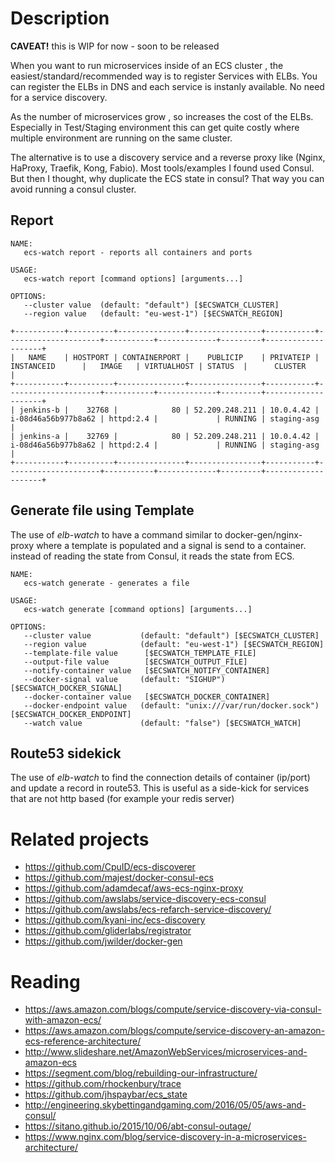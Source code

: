 # Description

**CAVEAT!** this is WIP for now - soon to be released

When you want to run microservices inside of an ECS cluster , the easiest/standard/recommended way is to register Services with ELBs.
You can register the ELBs in DNS and each service is instanly available. No need for a service discovery.

As the number of microservices grow , so increases the cost of the ELBs. Especially in Test/Staging environment this can get quite costly where multiple environment are running on the same cluster.

The alternative is to use a discovery service and a reverse proxy like (Nginx, HaProxy, Traefik, Kong, Fabio).
Most tools/examples I found used Consul. But then I thought, why duplicate the ECS state in consul? That way you can avoid running a consul cluster.

## Report
```
NAME:
   ecs-watch report - reports all containers and ports

USAGE:
   ecs-watch report [command options] [arguments...]

OPTIONS:
   --cluster value  (default: "default") [$ECSWATCH_CLUSTER]
   --region value   (default: "eu-west-1") [$ECSWATCH_REGION]
```

```
+-----------+----------+---------------+----------------+-----------+---------------------+-----------+-------------+---------+--------------------+
|   NAME    | HOSTPORT | CONTAINERPORT |    PUBLICIP    | PRIVATEIP |     INSTANCEID      |   IMAGE   | VIRTUALHOST | STATUS  |      CLUSTER       |
+-----------+----------+---------------+----------------+-----------+---------------------+-----------+-------------+---------+--------------------+
| jenkins-b |    32768 |            80 | 52.209.248.211 | 10.0.4.42 | i-08d46a56b977b8a62 | httpd:2.4 |             | RUNNING | staging-asg        |
| jenkins-a |    32769 |            80 | 52.209.248.211 | 10.0.4.42 | i-08d46a56b977b8a62 | httpd:2.4 |             | RUNNING | staging-asg        |
+-----------+----------+---------------+----------------+-----------+---------------------+-----------+-------------+---------+--------------------+
```

## Generate file using Template
The use of *elb-watch* to have a command similar to docker-gen/nginx-proxy where a template is populated and a signal is send to a container.
instead of reading the state from Consul, it reads the state from ECS.

```
NAME:
   ecs-watch generate - generates a file

USAGE:
   ecs-watch generate [command options] [arguments...]

OPTIONS:
   --cluster value           (default: "default") [$ECSWATCH_CLUSTER]
   --region value            (default: "eu-west-1") [$ECSWATCH_REGION]
   --template-file value      [$ECSWATCH_TEMPLATE_FILE]
   --output-file value        [$ECSWATCH_OUTPUT_FILE]
   --notify-container value   [$ECSWATCH_NOTIFY_CONTAINER]
   --docker-signal value     (default: "SIGHUP") [$ECSWATCH_DOCKER_SIGNAL]
   --docker-container value   [$ECSWATCH_DOCKER_CONTAINER]
   --docker-endpoint value   (default: "unix:///var/run/docker.sock") [$ECSWATCH_DOCKER_ENDPOINT]
   --watch value             (default: "false") [$ECSWATCH_WATCH]
```

## Route53 sidekick
The use of *elb-watch* to find the connection details of container (ip/port) and update a record in route53.
This is useful as a side-kick for services that are not http based (for example your redis server)

# Related projects
- <https://github.com/CpuID/ecs-discoverer>
- <https://github.com/majest/docker-consul-ecs>
- <https://github.com/adamdecaf/aws-ecs-nginx-proxy>
- <https://github.com/awslabs/service-discovery-ecs-consul>
- <https://github.com/awslabs/ecs-refarch-service-discovery/>
- <https://github.com/kyani-inc/ecs-discovery>
- <https://github.com/gliderlabs/registrator>
- <https://github.com/jwilder/docker-gen>

# Reading
- <https://aws.amazon.com/blogs/compute/service-discovery-via-consul-with-amazon-ecs/>
- <https://aws.amazon.com/blogs/compute/service-discovery-an-amazon-ecs-reference-architecture/>
- <http://www.slideshare.net/AmazonWebServices/microservices-and-amazon-ecs>
- <https://segment.com/blog/rebuilding-our-infrastructure/>
- <https://github.com/rhockenbury/trace>
- <https://github.com/jhspaybar/ecs_state>
- <http://engineering.skybettingandgaming.com/2016/05/05/aws-and-consul/>
- <https://sitano.github.io/2015/10/06/abt-consul-outage/>
- <https://www.nginx.com/blog/service-discovery-in-a-microservices-architecture/>
